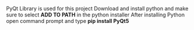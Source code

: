 PyQt Library is used for this project
Download and install python and make sure to select **ADD TO PATH** in the python installer
After installing Python open command prompt and type **pip install PyQt5**
